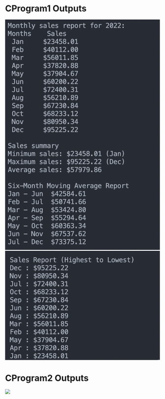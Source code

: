 <h1> CProgram1 Outputs </h1>

<img src="/Cprogram1/photos/example1.png">

<img src="/Cprogram1/photos/example2.png">

<h1> CProgram2 Outputs </h1>

<img src="/Cprogram2/photos/example.png">

